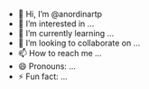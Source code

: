 - 👋 Hi, I’m @anordinartp
- 👀 I’m interested in ...
- 🌱 I’m currently learning ...
- 💞️ I’m looking to collaborate on ...
- 📫 How to reach me ...
- 😄 Pronouns: ...
- ⚡ Fun fact: ...

<!---
anordinartp/anordinartp is a ✨ special ✨ repository because its `README.md` (this file) appears on your GitHub profile.
You can click the Preview link to take a look at your changes.
--->

